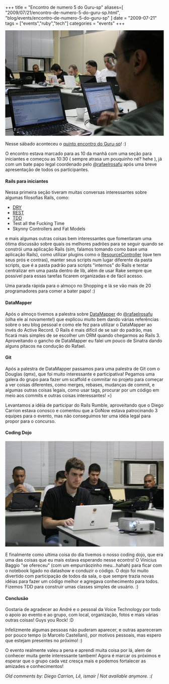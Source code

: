 +++
title = "Encontro de numero 5 do Guru-sp"
aliases=[
  "2009/07/21/encontro-de-numero-5-do-guru-sp.html",
  "blog/events/encontro-de-numero-5-do-guru-sp"
]
date = "2009-07-21"
tags = ["events","ruby","tech"]
categories = "events"
+++

[![Foto do pessoal reunido com seus notebooks no encontro](/images/posts/5_encontro_guru.jpg "Quinto encontro do Guru-sp")](/images/posts/5_encontro_guru.jpg "")

Nesse sábado aconteceu o
[quinto encontro do Guru-sp](http://guru-sp.com/index.php/Quinto_Encontro "Quinto encontro do Guru-sp")! :)

O encontro estava marcado para as 10 da manhã com uma seção para
iniciantes e começou as 10:30 ( sempre atrasa um pouquinho né? hehe ),
já com um bate papo legal coordenado pelo
[@rafaelrosafu](http://www.rafaelrosafu.com "Rafael Rosa") após uma
breve apresentação de todos os participantes.

#### Rails para iniciantes

Nessa primeira seção tiveram muitas conversas interessantes sobre
algumas filosofias Rails, como:

* [DRY](http://en.wikipedia.org/wiki/Don%27t_repeat_yourself "Don't Repeat Yourself")
* [REST](http://pt.wikipedia.org/wiki/REST "REST")
* [TDD](http://en.wikipedia.org/wiki/Test-driven_development "TDD")
* Test all the Fucking Time
* Skynny Controllers and Fat Models

e mais algumas outras coisas bem interessantes que fomentaram uma
ótima discussão sobre quais os melhores padrões para se seguir quando
se constrói uma aplicação Rails (sim, falamos tomando como base uma
aplicação Rails), como utilizar plugins como o
[ResourceController](http://github.com/giraffesoft/resource_controller/tree/master "ResourceController on GitHub")
(que tem seus prós e contras), manter seus scripts num lugar diferente
da pasta scripts, que é a pasta padrão para scripts "internos" do
Rails e tentar centralizar em uma pasta dentro de lib, além de usar
Rake sempre que possível para essas tarefas ficarem organizadas e de
fácil acesso.

Uma parada rápida para o almoço no Shopping e lá se vão mais de 20
programadores para comer a bater papo! :)

#### DataMapper

Após o almoço tivemos a palestra sobre
[DataMapper](http://datamapper.org/doku.php "DataMapper") do
[@rafaelrosafu](http://www.rafaelrosafu.com "Rafael Rosa") (olha ele
aí novamente!) que explicou muito bem dando várias referências sobre
o seu blog pessoal e como ele fez para utilizar o DataMapper ao invés
do Active Record. O Rails é mais difícil de se sair do padrão, mas
ficará mais simples de se escolher um ORM quando chegarmos ao Rails
3. Aproveitando o gancho de DataMapper eu falei um pouco de Sinatra
dando alguns pitacos na condução do Rafael.

#### Git

Após a palestra de DataMapper passamos para uma palestra de Git com o
Douglas (qmx), que foi muito interessante e participativa! Pegamos
uma galera do grupo para fazer um scaffold e commitar no projeto para
começar a ver coisas diferentes, como merges, rebases, mudanças de
commit, e algumas outras coisas legais, como usar tags, procurar por
um código em meio aos commits e outras coisas interessantes! =)

Levantamos a idéia de participar do Rails Rumble, aproveitando que o
Diego Carrion estava conosco e comentou que a GoNow estava
patrocinando 3 equipes para o evento, mas não conseguimos ter uma
idéia legal para propor para o concurso.

#### Coding Dojo

[![Foto do vinibaggio guiando o código com a galera](/images/posts/5_encontro_guru_vinibaggio.jpg "Vinibaggio guiando o quinto encontro do Guru-sp")](/images/posts/5_encontro_guru_vinibaggiojpg "")

E finalmente como ultima coisa do dia tivemos o nosso coding dojo, que
era uma das coisas que eu mais estava esperando nesse econtro! O
Vinicius Baggio "se ofereceu" (com um empurrãozinho meu...hahah)
para ficar com o notebook ligado no datashow e conduzir o código. O
dojo foi muito divertido com participação de todos da sala, o que
sempre trazia novas idéias para fazer um código melhor e agregava
conhecimento para todos. Fizemos TDD para construir umas classes
simples de usuário. :)

#### Conclusão

Gostaria de agradecer ao André e o pessoal da Voice Technology por
todo o apoio ao evento e ao grupo, com local, organização, fotos e
mais várias outras coisas! Guys you Rock! :D

Infelizmente algumas pessoas não puderam aparecer, e outras apareceram
por pouco tempo (o Marcelo Castellani), por motivos pessoais, mas
espero que estejam presentes no próximo! :)

O evento realmente valeu a pena e aprendi muita coisa por lá, alem de
conhecer muita gente interessante tambem! Agora é marcar os próximos e
esperar que o grupo cada vez cresça mais e podemos fortalecer as
amizades e conhecimentos!



_Old comments by: Diego Carrion, Lê, ismair | Not available anymore. :(_
